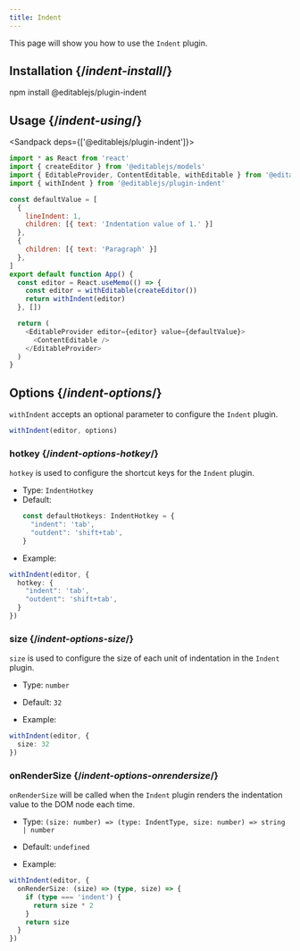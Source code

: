 ```yaml
---
title: Indent
---
```


<Intro>

This page will show you how to use the `Indent` plugin.

</Intro>

## Installation {/*indent-install*/}

<TerminalBlock>

npm install @editablejs/plugin-indent

</TerminalBlock>

## Usage {/*indent-using*/}

<Sandpack deps={['@editablejs/plugin-indent']}>

```js
import * as React from 'react'
import { createEditor } from '@editablejs/models'
import { EditableProvider, ContentEditable, withEditable } from '@editablejs/editor'
import { withIndent } from '@editablejs/plugin-indent'

const defaultValue = [
  {
    lineIndent: 1,
    children: [{ text: 'Indentation value of 1.' }]
  },
  {
    children: [{ text: 'Paragraph' }]
  },
]
export default function App() {
  const editor = React.useMemo(() => {
    const editor = withEditable(createEditor())
    return withIndent(editor)
  }, [])

  return (
    <EditableProvider editor={editor} value={defaultValue}>
      <ContentEditable />
    </EditableProvider>
  )
}

```

</Sandpack>

## Options {/*indent-options*/}

`withIndent` accepts an optional parameter to configure the `Indent` plugin.

```js
withIndent(editor, options)
```

### hotkey {/*indent-options-hotkey*/}

`hotkey` is used to configure the shortcut keys for the `Indent` plugin.

- Type: `IndentHotkey`
- Default:
  ```ts
  const defaultHotkeys: IndentHotkey = {
    "indent": 'tab',
    "outdent": 'shift+tab',
  }
  ```
- Example:

```ts
withIndent(editor, {
  hotkey: {
    "indent": 'tab',
    "outdent": 'shift+tab',
  }
})
```

### size {/*indent-options-size*/}

`size` is used to configure the size of each unit of indentation in the `Indent` plugin.

- Type: `number`
- Default: `32`

- Example:

```ts
withIndent(editor, {
  size: 32
})
```

### onRenderSize {/*indent-options-onrendersize*/}

`onRenderSize` will be called when the `Indent` plugin renders the indentation value to the DOM node each time.

- Type: `(size: number) => (type: IndentType, size: number) => string | number`
- Default: `undefined`

- Example:

```ts
withIndent(editor, {
  onRenderSize: (size) => (type, size) => {
    if (type === 'indent') {
      return size * 2
    }
    return size
  }
})
```
